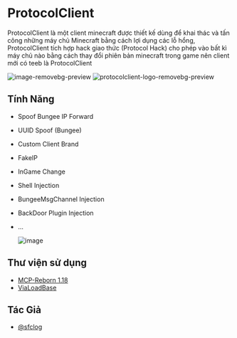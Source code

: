 # ProtocolClient
ProtocolClient là một client minecraft được thiết kế dùng để khai thác và tấn công những máy chủ Minecraft bằng cách lợi dụng các lỗ hổng, ProtocolClient tích hợp hack giao thức (Protocol Hack) cho phép vào bất kì máy chủ nào bằng cách thay đổi phiên bản minecraft trong game nên client mới có teeb là ProtocolClient

![image-removebg-preview](https://github.com/sfclog/ProtocolClient/assets/58846067/ada25bc8-df8b-499b-b642-a7eebba96cb1)
![protocolclient-logo-removebg-preview](https://github.com/sfclog/ProtocolClient/assets/58846067/0a1e51e1-fbf3-4a93-b54f-411b92594304)

## Tính Năng
- Spoof Bungee IP Forward
- UUID Spoof (Bungee)
- Custom Client Brand
- FakeIP
- InGame Change
- Shell Injection
- BungeeMsgChannel Injection
- BackDoor Plugin Injection
- ...
  
  ![image](https://github.com/sfclog/ProtocolClient/assets/58846067/08822b8c-49b4-4e22-ade8-91f82799eb60)




## Thư viện sử dụng
 - [MCP-Reborn 1.18](https://github.com/Hexeption/MCP-Reborn)
 - [ViaLoadBase](https://github.com/FlorianMichael/ViaLoadingBase)



## Tác Giả
- [@sfclog](https://www.github.com/sfclog)
